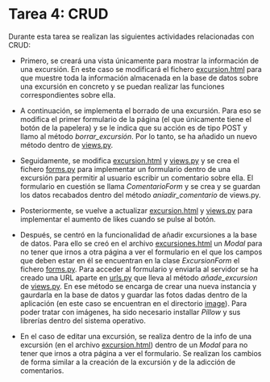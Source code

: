 # Tarea 4: CRUD

Durante esta tarea se realizan las siguientes actividades relacionadas con CRUD:

* Primero, se creará una vista únicamente para mostrar la información de una excursión. En este caso se modificará el fichero [excursion.html](https://github.com/mjls130598/Senderos/blob/main/rutas_granada/templates/rutas_granada/excursion.html) para que muestre toda la información almacenada en la base de datos sobre una excursión en concreto y se puedan realizar las funciones correspondientes sobre ella.

* A continuación, se implementa el borrado de una excursión. Para eso se modifica el primer formulario de la página (el que únicamente tiene el botón de la papelera) y se le indica que su acción es de tipo POST y llamo al método *borrar_excursión*. Por lo tanto, se ha añadido un nuevo método dentro de [views.py](https://github.com/mjls130598/Senderos/blob/main/rutas_granada/views.py).

* Seguidamente, se modifica [excursion.html](https://github.com/mjls130598/Senderos/blob/main/rutas_granada/templates/rutas_granada/excursion.html) y [views.py](https://github.com/mjls130598/Senderos/blob/main/rutas_granada/views.py) y se crea el fichero [forms.py](https://github.com/mjls130598/Senderos/blob/main/rutas_granada/forms.py) para implementar un formulario dentro de una excursión para permitir al usuario escribir un comentario sobre ella. El formulario en cuestión se llama *ComentarioForm* y se crea y se guardan los datos recabados dentro del método *aniadir_comentario* de views.py.

* Posteriormente, se vuelve a actualizar [excursion.html](https://github.com/mjls130598/Senderos/blob/main/rutas_granada/templates/rutas_granada/excursion.html) y [views.py](https://github.com/mjls130598/Senderos/blob/main/rutas_granada/views.py) para implementar el aumento de likes cuando se pulse al botón.

* Después, se centró en la funcionalidad de añadir excursiones a la base de datos. Para ello se creó en el archivo [excursiones.html](https://github.com/mjls130598/Senderos/blob/main/rutas_granada/templates/rutas_granada/excursiones.html) un *Modal* para no tener que irnos a otra página a ver el formulario en el que los campos que deben estar en él se encuentran en la clase *ExcursionForm* el fichero [forms.py](https://github.com/mjls130598/Senderos/blob/main/rutas_granada/forms.py). Para acceder al formulario y enviarla al servidor se ha creado una URL aparte en [urls.py](https://github.com/mjls130598/Senderos/blob/main/rutas_granada/urls.py) que lleva al método *añade_excursion* de [views.py](https://github.com/mjls130598/Senderos/blob/main/rutas_granada/views.py). En ese método se encarga de crear una nueva instancia y gaurdarla en la base de datos y guardar las fotos dadas dentro de la aplicación (en este caso se encuentran en el directorio [image](https://github.com/mjls130598/Senderos/blob/main/rutas_granada/static/rutas_granada/images)). Para poder tratar con imágenes, ha sido necesario installar *Pillow* y sus librerías dentro del sistema operativo.

* En el caso de editar una excursión, se realiza dentro de la info de una excursión (en el archivo [excursion.html](https://github.com/mjls130598/Senderos/blob/main/rutas_granada/templates/rutas_granada/excursion.html)) dentro de un *Modal* para no tener que irnos a otra página a ver el formulario. Se realizan los cambios de forma similar a la creación de la excursión y de la adicción de comentarios.